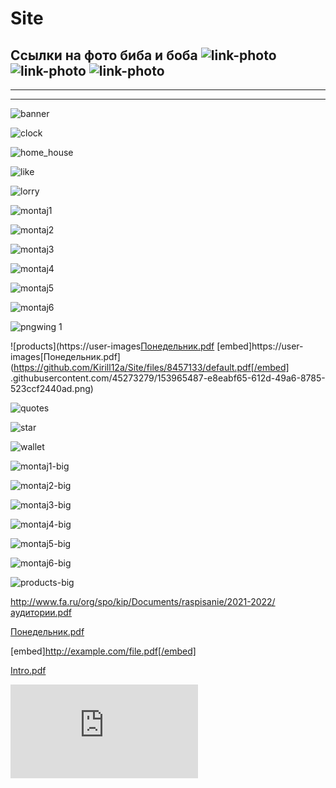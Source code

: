 # Site
Ссылки на фото 
биба и боба 
![link-photo](https://user-images.githubusercontent.com/45273279/140622206-27216174-6cd9-4067-851b-6f33707b5e56.png)
![link-photo](https://user-images.githubusercontent.com/45273279/143237881-6dde9d6d-0487-410f-878d-86b93a06ac0e.png)
![link-photo](https://user-images.githubusercontent.com/45273279/143237895-9a6d36da-3f5a-41d1-8246-47cca0543bf0.png)
---------------------------------------------------------------------------------------------------------------------
---------------------------------------------------------------------------------------------------------------------
---------------------------------------------------------------------------------------------------------------------

![banner](https://user-images.githubusercontent.com/45273279/153965461-d3a9eae2-d994-4fa8-b68a-4b4045bf2d96.png)

![clock](https://user-images.githubusercontent.com/45273279/153965462-1eda07f7-ea3a-4e4b-b07f-0f2d3dc30c10.png)

![home_house](https://user-images.githubusercontent.com/45273279/153965463-f1d195ba-5e88-48d1-a77d-d7a5de663c39.png)

![like](https://user-images.githubusercontent.com/45273279/153965464-d1b7a844-0067-4521-84d0-e847f1a69487.png)

![lorry](https://user-images.githubusercontent.com/45273279/153965468-b52bfecb-0a47-4b33-bf7c-0d8cbd661dae.png)

![montaj1](https://user-images.githubusercontent.com/45273279/153965471-5f149b1e-5476-4571-ab14-cbf43ccaf972.png)

![montaj2](https://user-images.githubusercontent.com/45273279/153965474-fcb6e9dc-8ac8-486a-970c-89c96fd74a8b.png)

![montaj3](https://user-images.githubusercontent.com/45273279/153965478-bdd6c391-756f-49d7-aba9-0802d9a6d9a2.png)

![montaj4](https://user-images.githubusercontent.com/45273279/153965482-35a71f28-a770-443c-824c-ff41b5309d82.png)

![montaj5](https://user-images.githubusercontent.com/45273279/153965483-c158e724-bb33-42fa-bbaf-7204506ea632.png)

![montaj6](https://user-images.githubusercontent.com/45273279/153965484-9fabeb97-14ee-4f87-9b25-5cf1c27b09f7.png)

![pngwing 1](https://user-images.githubusercontent.com/45273279/153965486-80d4a84d-cfbf-42d9-8d9a-97f73dbd4777.png)

![products](https://user-images[Понедельник.pdf](https://github.com/Kirill12a/Site/files/8457133/default.pdf)
[embed]https://user-images[Понедельник.pdf](https://github.com/Kirill12a/Site/files/8457133/default.pdf[/embed]
.githubusercontent.com/45273279/153965487-e8eabf65-612d-49a6-8785-523ccf2440ad.png)

![quotes](https://user-images.githubusercontent.com/45273279/153965490-83fc73f2-31ca-40ee-9932-41122f99d483.png)

![star](https://user-images.githubusercontent.com/45273279/153965492-f82ff3d9-4ab4-48fb-bb87-59dba43d6fc2.png)

![wallet](https://user-images.githubusercontent.com/45273279/153965494-d06637d2-4ed5-4b04-a6b0-e354136778c1.png)

![montaj1-big](https://user-images.githubusercontent.com/45273279/154306431-754a39bf-4ef8-49d0-88a5-e867f3ec65e1.png)

![montaj2-big](https://user-images.githubusercontent.com/45273279/154306441-ae76564a-b5fc-47ff-880c-6698dd77bd14.png)

![montaj3-big](https://user-images.githubusercontent.com/45273279/154306465-7b8d65e4-a9b6-47f3-abb2-974b71da91cf.png)

![montaj4-big](https://user-images.githubusercontent.com/45273279/154306473-609c19fc-9030-4074-938e-fbd227253d53.png)

![montaj5-big](https://user-images.githubusercontent.com/45273279/154306477-a5ecb5ba-faab-42a7-8dc8-5fa126bb8dd8.png)

![montaj6-big](https://user-images.githubusercontent.com/45273279/154306482-63cba634-499f-441a-8804-d79c26608b21.png)

![products-big](https://user-images.githubusercontent.com/45273279/154306485-b325ba93-93dd-4a29-a483-408bf75a8cb2.png)

http://www.fa.ru/org/spo/kip/Documents/raspisanie/2021-2022/аудитории.pdf

[Понедельник.pdf](https://github.com/Kirill12a/Site/files/8457137/default.pdf)

[embed]http://example.com/file.pdf[/embed]

[Intro.pdf](https://github.com/Kirill12a/Site/files/8457137/default.pdf)

<embed src="https://github.com/Kirill12a/Site/files/8457137/default.pdf" type="application/pdf" />



